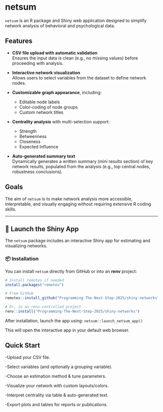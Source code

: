 # netsum

`netsum` is an R package and Shiny web application designed to simplify network analysis of behavioral and psychological data.

## Features

-   **CSV file upload with automatic validation**\
    Ensures the input data is clean (e.g., no missing values) before proceeding with analysis.

-   **Interactive network visualization**\
    Allows users to select variables from the dataset to define network nodes.

-   **Customizable graph appearance**, including:

    -   Editable node labels
    -   Color-coding of node groups
    -   Custom network titles

-   **Centrality analysis** with multi-selection support:

    -   Strength
    -   Betweenness
    -   Closeness
    -   Expected Influence

-   **Auto-generated summary text**\
    Dynamically generates a written summary (mini results section) of key network results, populated from the analysis (e.g., top central nodes, robustness conclusions).

## Goals

The aim of `netsum` is to make network analysis more accessible, interpretable, and visually engaging without requiring extensive R coding skills.

------------------------------------------------------------------------

## 🚀 Launch the Shiny App

The `netsum` package includes an interactive Shiny app for estimating and visualizing networks.

### 📦 Installation

You can install `netsum` directly from GitHub or into an **renv** project:

``` r
# Install remotes if needed
install.packages("remotes")

# From GitHub
remotes::install_github("Programming-The-Next-Step-2025/shiny-networks")

# Or, in an renv-controlled project
renv::install("Programming-The-Next-Step-2025/shiny-networks")
```

After installation, launch the app using: `netsum::launch_netsum_app()`

This will open the interactive app in your default web browser.

## Quick Start

-Upload your CSV file.

-Select variables (and optionally a grouping variable).

-Choose an estimation method & tune parameters.

-Visualize your network with custom layouts/colors.

-Interpret centrality via table & auto-generated text.

-Export plots and tables for reports or publications.
